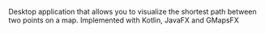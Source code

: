 Desktop application that allows you to visualize the shortest path between two points on a map.
Implemented with Kotlin, JavaFX and GMapsFX

